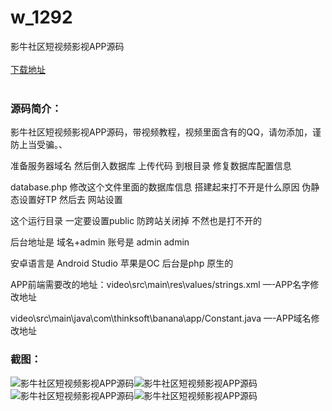 # w_1292
影牛社区短视频影视APP源码
<br/></br>
[下载地址](https://www.uuid2.com/1292.html "下载地址")
<br/></br>
<h3>源码简介：</h3>
<p>影牛社区短视频影视APP源码，带视频教程，视频里面含有的QQ，请勿添加，谨防上当受骗。、<p>
<p>准备服务器域名 然后倒入数据库 上传代码 到根目录 修复数据库配置信息<p>
<p>database.php 修改这个文件里面的数据库信息   搭建起来打不开是什么原因 伪静态设置好TP 然后去 网站设置<p>
<p>这个运行目录 一定要设置public 防跨站关闭掉  不然也是打不开的<p>
<p>后台地址是 域名+admin 账号是 admin admin<p>
<p>安卓语言是 Android Studio 苹果是OC 后台是php 原生的<p>
<p>APP前端需要改的地址：video\src\main\res\values/strings.xml —-APP名字修改地址<p>
<p>video\src\main\java\com\thinksoft\banana\app/Constant.java —-APP域名修改地址<p>
<h3>截图：</h3>
<img src="https://www.uuid2.com/wp-content/uploads/img/202107/37c81b6345.jpg" alt="影牛社区短视频影视APP源码"><img src="https://www.uuid2.com/wp-content/uploads/img/202107/37c81b6662.jpg" alt="影牛社区短视频影视APP源码"><img src="https://www.uuid2.com/wp-content/uploads/img/202107/9943f54862.jpg" alt="影牛社区短视频影视APP源码"><img src="https://www.uuid2.com/wp-content/uploads/img/202107/e7dd59d989.jpg" alt="影牛社区短视频影视APP源码">
